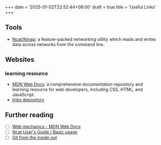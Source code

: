 +++
date = '2025-01-02T22:52:44+08:00'
draft = true
title = 'Useful Links'
+++
## Tools
- [Ncat/Nmap](https://nmap.org/ncat/): a feature-packed networking utility which reads and writes data across networks from the command line.

## Websites
### learning resource 
- [MDN Web Docs](https://developer.mozilla.org/en-US/):  a comprehensive documentation repository and learning resource for web developers, including CSS, HTML, and JavaScript.
- [links depository](https://docs.kilvn.com)

## Further reading
- [ ] [Web mechanics - MDN Web Docs](https://developer.mozilla.org/en-US/docs/Learn_web_development/Howto/Web_mechanics)
- [ ] [Ncat User's Guide / Basic usage](https://nmap.org/ncat/guide/ncat-usage.html)
- [ ] [Git from the inside out](https://www.youtube.com/watch?v=fCtZWGhQBvo)